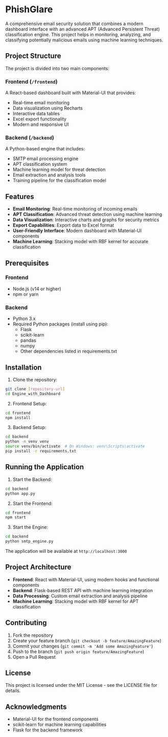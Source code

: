 # PhishGlare

A comprehensive email security solution that combines a modern dashboard interface with an advanced APT (Advanced Persistent Threat) classification engine. This project helps in monitoring, analyzing, and classifying potentially malicious emails using machine learning techniques.

## Project Structure

The project is divided into two main components:

### Frontend (`/frontend`)
A React-based dashboard built with Material-UI that provides:
- Real-time email monitoring
- Data visualization using Recharts
- Interactive data tables
- Excel export functionality
- Modern and responsive UI

### Backend (`/backend`)
A Python-based engine that includes:
- SMTP email processing engine
- APT classification system
- Machine learning model for threat detection
- Email extraction and analysis tools
- Training pipeline for the classification model

## Features

- **Email Monitoring**: Real-time monitoring of incoming emails
- **APT Classification**: Advanced threat detection using machine learning
- **Data Visualization**: Interactive charts and graphs for security metrics
- **Export Capabilities**: Export data to Excel format
- **User-Friendly Interface**: Modern dashboard with Material-UI components
- **Machine Learning**: Stacking model with RBF kernel for accurate classification

## Prerequisites

### Frontend
- Node.js (v14 or higher)
- npm or yarn

### Backend
- Python 3.x
- Required Python packages (install using pip):
  - Flask
  - scikit-learn
  - pandas
  - numpy
  - Other dependencies listed in requirements.txt

## Installation

1. Clone the repository:
```bash
git clone [repository-url]
cd Engine_with_Dashboard
```

2. Frontend Setup:
```bash
cd frontend
npm install
```

3. Backend Setup:
```bash
cd backend
python -m venv venv
source venv/bin/activate  # On Windows: venv\Scripts\activate
pip install -r requirements.txt
```

## Running the Application

1. Start the Backend:
```bash
cd backend
python app.py
```

2. Start the Frontend:
```bash
cd frontend
npm start
```
3. Start the Engine:
```bash
cd backend
python smtp_engine.py
```

The application will be available at `http://localhost:3000`

## Project Architecture

- **Frontend**: React with Material-UI, using modern hooks and functional components
- **Backend**: Flask-based REST API with machine learning integration
- **Data Processing**: Custom email extraction and analysis pipeline
- **Machine Learning**: Stacking model with RBF kernel for APT classification

## Contributing

1. Fork the repository
2. Create your feature branch (`git checkout -b feature/AmazingFeature`)
3. Commit your changes (`git commit -m 'Add some AmazingFeature'`)
4. Push to the branch (`git push origin feature/AmazingFeature`)
5. Open a Pull Request

## License

This project is licensed under the MIT License - see the LICENSE file for details.

## Acknowledgments

- Material-UI for the frontend components
- scikit-learn for machine learning capabilities
- Flask for the backend framework 
